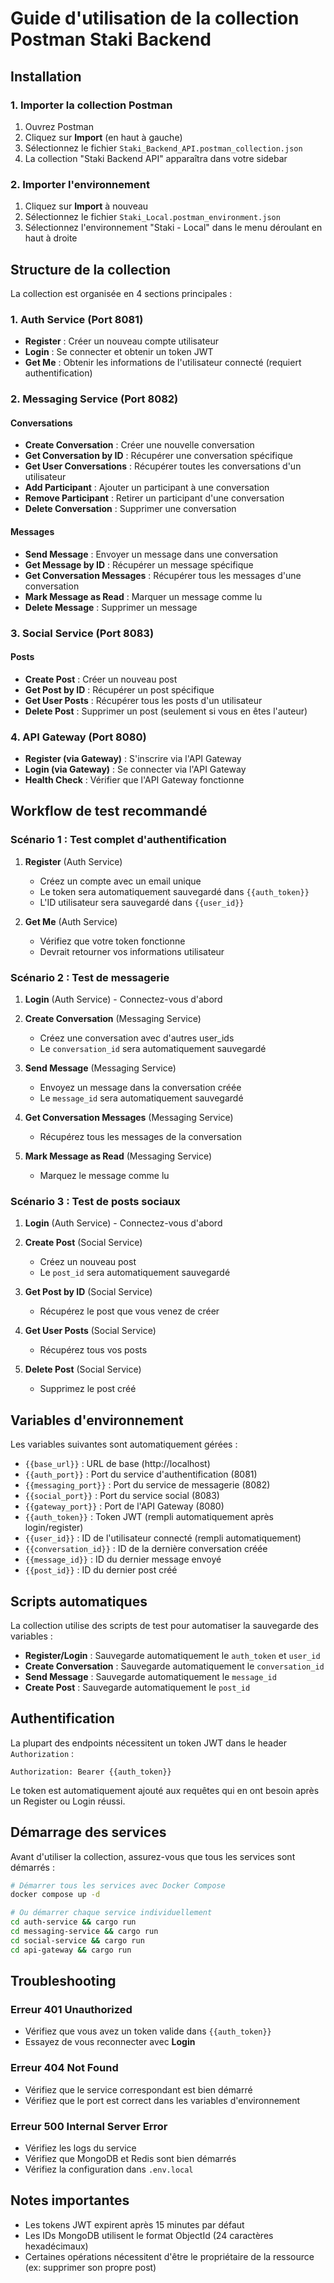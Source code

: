 # Guide d'utilisation de la collection Postman Staki Backend

## Installation

### 1. Importer la collection Postman

1. Ouvrez Postman
2. Cliquez sur **Import** (en haut à gauche)
3. Sélectionnez le fichier `Staki_Backend_API.postman_collection.json`
4. La collection "Staki Backend API" apparaîtra dans votre sidebar

### 2. Importer l'environnement

1. Cliquez sur **Import** à nouveau
2. Sélectionnez le fichier `Staki_Local.postman_environment.json`
3. Sélectionnez l'environnement "Staki - Local" dans le menu déroulant en haut à droite

## Structure de la collection

La collection est organisée en 4 sections principales :

### 1. Auth Service (Port 8081)
- **Register** : Créer un nouveau compte utilisateur
- **Login** : Se connecter et obtenir un token JWT
- **Get Me** : Obtenir les informations de l'utilisateur connecté (requiert authentification)

### 2. Messaging Service (Port 8082)

#### Conversations
- **Create Conversation** : Créer une nouvelle conversation
- **Get Conversation by ID** : Récupérer une conversation spécifique
- **Get User Conversations** : Récupérer toutes les conversations d'un utilisateur
- **Add Participant** : Ajouter un participant à une conversation
- **Remove Participant** : Retirer un participant d'une conversation
- **Delete Conversation** : Supprimer une conversation

#### Messages
- **Send Message** : Envoyer un message dans une conversation
- **Get Message by ID** : Récupérer un message spécifique
- **Get Conversation Messages** : Récupérer tous les messages d'une conversation
- **Mark Message as Read** : Marquer un message comme lu
- **Delete Message** : Supprimer un message

### 3. Social Service (Port 8083)

#### Posts
- **Create Post** : Créer un nouveau post
- **Get Post by ID** : Récupérer un post spécifique
- **Get User Posts** : Récupérer tous les posts d'un utilisateur
- **Delete Post** : Supprimer un post (seulement si vous en êtes l'auteur)

### 4. API Gateway (Port 8080)
- **Register (via Gateway)** : S'inscrire via l'API Gateway
- **Login (via Gateway)** : Se connecter via l'API Gateway
- **Health Check** : Vérifier que l'API Gateway fonctionne

## Workflow de test recommandé

### Scénario 1 : Test complet d'authentification

1. **Register** (Auth Service)
   - Créez un compte avec un email unique
   - Le token sera automatiquement sauvegardé dans `{{auth_token}}`
   - L'ID utilisateur sera sauvegardé dans `{{user_id}}`

2. **Get Me** (Auth Service)
   - Vérifiez que votre token fonctionne
   - Devrait retourner vos informations utilisateur

### Scénario 2 : Test de messagerie

1. **Login** (Auth Service) - Connectez-vous d'abord

2. **Create Conversation** (Messaging Service)
   - Créez une conversation avec d'autres user_ids
   - Le `conversation_id` sera automatiquement sauvegardé

3. **Send Message** (Messaging Service)
   - Envoyez un message dans la conversation créée
   - Le `message_id` sera automatiquement sauvegardé

4. **Get Conversation Messages** (Messaging Service)
   - Récupérez tous les messages de la conversation

5. **Mark Message as Read** (Messaging Service)
   - Marquez le message comme lu

### Scénario 3 : Test de posts sociaux

1. **Login** (Auth Service) - Connectez-vous d'abord

2. **Create Post** (Social Service)
   - Créez un nouveau post
   - Le `post_id` sera automatiquement sauvegardé

3. **Get Post by ID** (Social Service)
   - Récupérez le post que vous venez de créer

4. **Get User Posts** (Social Service)
   - Récupérez tous vos posts

5. **Delete Post** (Social Service)
   - Supprimez le post créé

## Variables d'environnement

Les variables suivantes sont automatiquement gérées :

- `{{base_url}}` : URL de base (http://localhost)
- `{{auth_port}}` : Port du service d'authentification (8081)
- `{{messaging_port}}` : Port du service de messagerie (8082)
- `{{social_port}}` : Port du service social (8083)
- `{{gateway_port}}` : Port de l'API Gateway (8080)
- `{{auth_token}}` : Token JWT (rempli automatiquement après login/register)
- `{{user_id}}` : ID de l'utilisateur connecté (rempli automatiquement)
- `{{conversation_id}}` : ID de la dernière conversation créée
- `{{message_id}}` : ID du dernier message envoyé
- `{{post_id}}` : ID du dernier post créé

## Scripts automatiques

La collection utilise des scripts de test pour automatiser la sauvegarde des variables :

- **Register/Login** : Sauvegarde automatiquement le `auth_token` et `user_id`
- **Create Conversation** : Sauvegarde automatiquement le `conversation_id`
- **Send Message** : Sauvegarde automatiquement le `message_id`
- **Create Post** : Sauvegarde automatiquement le `post_id`

## Authentification

La plupart des endpoints nécessitent un token JWT dans le header `Authorization` :

```
Authorization: Bearer {{auth_token}}
```

Le token est automatiquement ajouté aux requêtes qui en ont besoin après un Register ou Login réussi.

## Démarrage des services

Avant d'utiliser la collection, assurez-vous que tous les services sont démarrés :

```bash
# Démarrer tous les services avec Docker Compose
docker compose up -d

# Ou démarrer chaque service individuellement
cd auth-service && cargo run
cd messaging-service && cargo run
cd social-service && cargo run
cd api-gateway && cargo run
```

## Troubleshooting

### Erreur 401 Unauthorized
- Vérifiez que vous avez un token valide dans `{{auth_token}}`
- Essayez de vous reconnecter avec **Login**

### Erreur 404 Not Found
- Vérifiez que le service correspondant est bien démarré
- Vérifiez que le port est correct dans les variables d'environnement

### Erreur 500 Internal Server Error
- Vérifiez les logs du service
- Vérifiez que MongoDB et Redis sont bien démarrés
- Vérifiez la configuration dans `.env.local`

## Notes importantes

- Les tokens JWT expirent après 15 minutes par défaut
- Les IDs MongoDB utilisent le format ObjectId (24 caractères hexadécimaux)
- Certaines opérations nécessitent d'être le propriétaire de la ressource (ex: supprimer son propre post)
